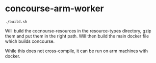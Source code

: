 # concourse-arm-worker

```
./build.sh
```

Will build the cocnourse-resources in the resource-types directory, gzip them and put them in the
right path. Will then build the main docker file which builds concourse.

While this does not cross-compile, it can be run on arm machines with docker.

